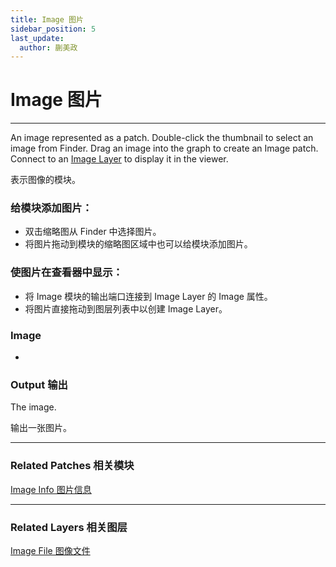 ```yaml
---
title: Image 图片
sidebar_position: 5
last_update:
  author: 蒯美政
---
```


# Image 图片

---

An image represented as a patch. Double-click the thumbnail to select an image from Finder. Drag an image into the graph to create an Image patch. Connect to an [Image Layer](./../Layer/Image%20Layer.md) to display it in the viewer.

表示图像的模块。

### 给模块添加图片：

- 双击缩略图从 Finder 中选择图片。
- 将图片拖动到模块的缩略图区域中也可以给模块添加图片。

### 使图片在查看器中显示：

- 将 Image 模块的输出端口连接到 Image Layer 的 Image 属性。
- 将图片直接拖动到图层列表中以创建 Image Layer。

<div className="patch-container">
    <div className="patch processor">
        <h3>Image</h3>
        <ul className="inputs">
        </ul>
        <ul className="outputs">
            <li>&nbsp;<span></span></li>
        </ul>
    </div>
</div>

### Output 输出

The image.

输出一张图片。

---

### Related Patches 相关模块

[Image Info 图片信息](./Image%20Info.md)

---

### Related Layers 相关图层

[Image File 图像文件](./../Layer/Image%20File.md)
